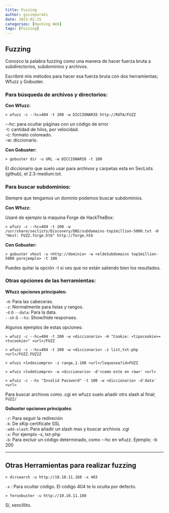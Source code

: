```yaml
---
title: Fuzzing
author: guiseporaki
date: 2023-02-25
categories: [Hacking Web]
tags: [Fuzzing]
---
```

## Fuzzing

Conozco la palabra fuzzing como una manera de hacer fuerza bruta a subdirectorios, subdominios y archivos.

Escribiré mis métodos para hacer esa fuerza bruta con dos herramientas; Wfuzz y Gobuster.

### **Para búsqueda de archivos y directorios:**

**Con Wfuzz:**

```
> wfuzz -c --hc=404 -t 200 -w DICCIONARIO http://RUTA/FUZZ
```
--hc: para ocultar páginas con un código de error  
-t: cantidad de hilos, por velocidad.  
-c: formato coloreado.  
-w: diccionario.

**Con Gobuster:**
```
> gobuster dir -u URL -w DICCIONARIO -t 100
```
El diccionario que suelo usar para archivos y carpetas esta en SecLists (github), el 2.3-medium.txt.

### **Para buscar subdominios:**
Siempre que tengamos un dominio podemos buscar subdominios.

**Con Wfuzz:**

Usaré de ejemplo la máquina Forge de HackTheBox:
```
> wfuzz -c --hc=404 -t 200 -w /usr/share/seclists/Discovery/DNS/subdomains-top1million-5000.txt -H "Host: FUZZ.forge.htb" http://forge.htb
```
**Con Gobuster:**
```
> gobuster vhost -u <http://dominio> -w <eldeSubdomains top1million-5000 porejemplo> -t 100
```
Puedes quitar la opción -t si ves que no están saliendo bien los resultados.

### **Otras opciones de las herramientas:**

**Wfuzz opciones principales:** 

`-H`: Para las cabeceras.  
`-z`: Normalmente para listas y rangos.  
`-d` ó `--data`: Para la data.  
`--sh` ó `--hs`: Show/hide responses.  

Algunos ejemplos de estas opciones:

```
> wfuzz -c --hc=404 -t 200 -w <diccionario> -H "Cookie: <tipocookie>=<tucookie>" <url>/FUZZ
```
```
> wfuzz -c --hc=404 -t 200 -w <diccionario> -z list,txt-php <url>/FUZZ.FUZ2Z
```
```
> wfuzz <lodesiempre> -z range,1-100 <url>/loquesea?id=FUZZ
```
```
> wfuzz <lodeSiempre> -w <diccionario> -d'<como este en raw>' <url>
```
```
> wfuzz -c --hs "Invalid Password" -t 100 -w <diccionario> -d'data' <url>
```
Para buscar archivos como .cgi en wfuzz suelo añadir otro slash al final; `FUZZ/`

**Gobuster opciones principales**:

`-r`: Para seguir la redireción  
`-k`: De sKip certificate SSL  
`-add-slash`: Para añadir un slash mas y buscar archivos .cgi  
`-x`: Por ejemplo -x, txt-php  
`-b`: Para excluir un código determinado, como --hc en wfuzz. Ejemplo; -b 200

---

## Otras Herramientas para realizar fuzzing

```
> dirsearch -u http://10.10.11.160 -x 403
``` 
`-x` : Para ocultar código. El código 404 te lo oculta por defecto.

```
> feroxbuster -u http://10.10.11.160
```
Sí, sencillito.
